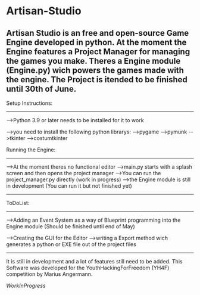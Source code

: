 # Artisan-Studio
Artisan Studio is an free and open-source Game Engine developed in python.
At the moment the Engine features a Project Manager for managing the games you make.
Theres a Engine module (Engine.py) wich powers the games made with the engine.
The Project is itended to be finished until 30th of June.
--------------------------------------------------------------------------------------

Setup Instructions:
___________________

-->Python 3.9 or later needs to be installed for it to work

-->you need to install the following python librarys:
   -->pygame
   -->pymunk
   -->tkinter
   -->costumtkinter


Running the Engine:
___________________

-->At the moment theres no functional editor
-->main.py starts with a splash screen and then opens the project manager
-->You can run the project_manager.py directly (work in progress)
-->the Engine module is still in development (You can run it but not finished yet)



--------------------------------------------------------------------------------------

ToDoList:
__________

-->Adding an Event System as a way of Blueprint programming into the Engine module
(Should be finished until end of May)


-->Creating the GUI for the Editor
-->writing a Export method wich generates a python or EXE file out of the project files


------------------------------------------------------------------------------
It is still in development and a lot of features still need to be added.
This Software was developed for the YouthHackingForFreedom (YH4F) competition by Marius Angermann.

*WorkInProgress*
